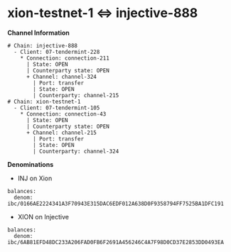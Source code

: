 # xion-testnet-1 <=> injective-888

**Channel Information**

```
# Chain: injective-888
  - Client: 07-tendermint-228
    * Connection: connection-211
      | State: OPEN
      | Counterparty state: OPEN
      + Channel: channel-324
        | Port: transfer
        | State: OPEN
        | Counterparty: channel-215
# Chain: xion-testnet-1
  - Client: 07-tendermint-105
    * Connection: connection-43
      | State: OPEN
      | Counterparty state: OPEN
      + Channel: channel-215
        | Port: transfer
        | State: OPEN
        | Counterparty: channel-324
```

**Denominations**

* INJ on Xion

```
balances:
  denom: ibc/0166AE2224341A3F70943E315DAC6EDF012A638D0F9358794FF7525BA1DFC191
```

* XION on Injective

```
balances:
  denom: ibc/6AB81EFD48DC233A206FAD0FB6F2691A456246C4A7F98D0CD37E2853DD0493EA
```
